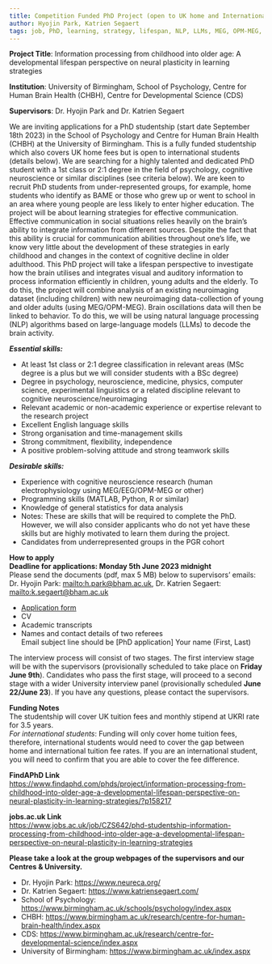 ```yaml
---
title: Competition Funded PhD Project (open to UK home and International students)
author: Hyojin Park, Katrien Segaert
tags: job, PhD, learning, strategy, lifespan, NLP, LLMs, MEG, OPM-MEG, CHBH, CDS
---
```


**Project Title**: Information processing from childhood into older age: A developmental lifespan perspective on neural plasticity in learning strategies

**Institution**: University of Birmingham, School of Psychology, Centre for Human Brain Health (CHBH), Centre for Developmental Science (CDS)

**Supervisors**: Dr. Hyojin Park and Dr. Katrien Segaert

We are inviting applications for a PhD studentship (start date September 18th 2023) in the School of Psychology and Centre for Human Brain Health (CHBH) at the University of Birmingham. This is a fully funded studentship which also covers UK home fees but is open to international students (details below). We are searching for a highly talented and dedicated PhD student with a 1st class or 2:1 degree in the field of psychology, cognitive neuroscience or similar disciplines (see criteria below). 
We are keen to recruit PhD students from under-represented groups, for example, home students who identify as BAME or those who grew up or went to school in an area where young people are less likely to enter higher education.
The project will be about learning strategies for effective communication. Effective communication in social situations relies heavily on the brain’s ability to integrate information from different sources. Despite the fact that this ability is crucial for communication abilities throughout one’s life, we know very little about the development of these strategies in early childhood and changes in the context of cognitive decline in older adulthood. This PhD project will take a lifespan perspective to investigate how the brain utilises and integrates visual and auditory information to process information efficiently in children, young adults and the elderly. To do this, the project will combine analysis of an existing neuroimaging dataset (including children) with new neuroimaging data-collection of young and older adults (using MEG/OPM-MEG). Brain oscillations data will then be linked to behavior. To do this, we will be using natural language processing (NLP) algorithms based on large-language models (LLMs) to decode the brain activity. 

***Essential skills:***
- At least 1st class or 2:1 degree classification in relevant areas (MSc degree is a plus but we will consider students with a BSc degree) 
- Degree in psychology, neuroscience, medicine, physics, computer science, experimental linguistics or a related discipline relevant to cognitive neuroscience/neuroimaging 
- Relevant academic or non-academic experience or expertise relevant to the research project 
- Excellent English language skills
- Strong organisation and time-management skills
- Strong commitment, flexibility, independence
- A positive problem-solving attitude and strong teamwork skills

***Desirable skills:***
- Experience with cognitive neuroscience research (human electrophysiology using MEG/EEG/OPM-MEG or other)
- Programming skills (MATLAB, Python, R or similar)
- Knowledge of general statistics for data analysis 
- Notes: These are skills that will be required to complete the PhD. However, we will also consider applicants who do not yet have these skills but are highly motivated to learn them during the project.
- Candidates from underrepresented groups in the PGR cohort


**How to apply** <br>
**Deadline for applications: Monday 5th June 2023 midnight** <br>
Please send the documents (pdf, max 5 MB) below to supervisors’ emails: 
Dr. Hyojin Park: <mailto:h.park@bham.ac.uk>, Dr. Katrien Segaert: <mailto:k.segaert@bham.ac.uk>
- [Application form](https://drive.google.com/uc?export=download&id=1CSazI0eQgfXDcunFcj0L-eLUPgcRLZrH)
- CV
- Academic transcripts 
- Names and contact details of two referees <br>
Email subject line should be [PhD application] Your name (First, Last)

The interview process will consist of two stages. The first interview stage will be with the supervisors (provisionally scheduled to take place on **Friday June 9th**). Candidates who pass the first stage, will proceed to a second stage with a wider University interview panel (provisionally scheduled **June 22/June 23**).
If you have any questions, please contact the supervisors. 


**Funding Notes** <br>
The studentship will cover UK tuition fees and monthly stipend at UKRI rate for 3.5 years. <br>
*For international students*: Funding will only cover home tuition fees, therefore, international students would need to cover the gap between home and international tuition fee rates. If you are an international student, you will need to confirm that you are able to cover the fee difference.  


**FindAPhD Link** <br>
<https://www.findaphd.com/phds/project/information-processing-from-childhood-into-older-age-a-developmental-lifespan-perspective-on-neural-plasticity-in-learning-strategies/?p158217>


**jobs.ac.uk Link** <br>
<https://www.jobs.ac.uk/job/CZS642/phd-studentship-information-processing-from-childhood-into-older-age-a-developmental-lifespan-perspective-on-neural-plasticity-in-learning-strategies>


**Please take a look at the group webpages of the supervisors and our Centres & University.**
- Dr. Hyojin Park: <https://www.neureca.org/>
- Dr. Katrien Segaert: <https://www.katriensegaert.com/>
- School of Psychology: <https://www.birmingham.ac.uk/schools/psychology/index.aspx>
- CHBH: <https://www.birmingham.ac.uk/research/centre-for-human-brain-health/index.aspx>
- CDS: <https://www.birmingham.ac.uk/research/centre-for-developmental-science/index.aspx>
- University of Birmingham: <https://www.birmingham.ac.uk/index.aspx>
